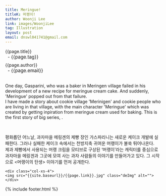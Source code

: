 ```yaml
---
title: Meringue!
titleK: 머랭이!
author: Woonji Lee
link: images/WoonjiLee
tag: Illustration
layout: post
email: dnswl041741@gmail.com
---	
```


<div class="container">

<div class="deDep">
{{page.title}}<br>
<p style="font-size:15px; margin:0px; padding:0px 0px 0px 8px; margin:0px 0px 8px 0px;">- {{page.tag}}</p>
{{page.author}}<br>
<p style="font-size:15px; margin:0px; padding:0px 0px 0px 8px;">- {{page.email}}</p>
</div>

<br>

<div class="det lato">



One day, Gasparini, who was a baker in Meringen village failed in his development of a new recipe for meringue cream cake. And suddenly, 'Meringue' popped out from that failure.
<br>
I have made a story about cookie village 'Merinigen' and cookie people who are living in that village, with the main character 'Meringue' which was created by getting inpiration from meringue cream used for baking. This is the first story of big series, <Birth of Meringue>.



</div>

<br>

<div class="noto">

평화롭던 어느날,  과자마을 메링겐의 제빵 장인 가스파리니는 새로운 케이크 개발에 실패한다. 그러나 실패한 케이크 속에서는 천방지축 귀여운 머랭이가 불쑥 튀어나온다.
<br>
제과 제빵에서 사용되는 머랭 크림을 모티브로 구상된 ‘머랭이’라는 캐릭터를 중심으로 과자마을 메링겐과 그곳에 모여 사는 과자 사람들의 이야기를 만들어가고 있다. 그 시작으로 <머랭이의 탄생> 이야기를 먼저 공개한다.


</div>

<div class="row noto">
	
	<div class="col-xs-4">
	<img src="{{site.baseurl}}/{{page.link}}.jpg" class="deImg" alt=""></div>
	
</div>

	

</div> 

{% include footer.html %}